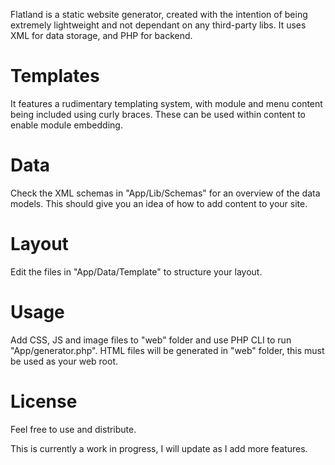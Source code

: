 Flatland is a static website generator, created with the intention of being extremely lightweight and not dependant on any third-party libs. It uses XML for data storage, and PHP for backend.

Templates
=========

It features a rudimentary templating system, with module and menu content being included using curly braces.
These can be used within content to enable module embedding.

Data
====

Check the XML schemas in "App/Lib/Schemas" for an overview of the data models. This should give you an idea of how to add content to your site.

Layout
======

Edit the files in "App/Data/Template" to structure your layout.

Usage
=====

Add CSS, JS and image files to "web" folder and use PHP CLI to run "App/generator.php".
HTML files will be generated in "web" folder, this must be used as your web root.

License
=======

Feel free to use and distribute.

This is currently a work in progress, I will update as I add more features.
